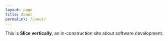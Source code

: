 ```yaml
---
layout: page
title: About
permalink: /about/
---
```


This is **Slice vertically**, an in-construction site about software development.
